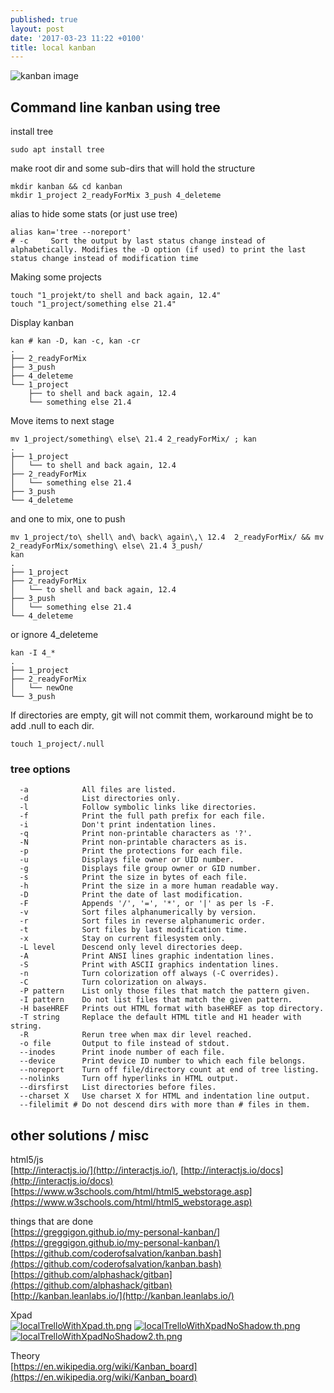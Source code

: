 ```yaml
---
published: true
layout: post
date: '2017-03-23 11:22 +0100'
title: local kanban
---
```

![kanban image](https://upload.wikimedia.org/wikipedia/commons/thumb/d/d3/Simple-kanban-board-.jpg/600px-Simple-kanban-board-.jpg)

## Command line kanban using tree

install tree

    sudo apt install tree
    
make root dir and some sub-dirs that will hold the structure

    mkdir kanban && cd kanban
    mkdir 1_project 2_readyForMix 3_push 4_deleteme

alias to hide some stats (or just use tree)

    alias kan='tree --noreport'
    # -c     Sort the output by last status change instead of alphabetically. Modifies the -D option (if used) to print the last status change instead of modification time

Making some projects

    touch "1_projekt/to shell and back again, 12.4"
    touch "1_project/something else 21.4"

Display kanban

    kan # kan -D, kan -c, kan -cr
    .
    ├── 2_readyForMix
    ├── 3_push
    ├── 4_deleteme
    └── 1_project
        ├── to shell and back again, 12.4
        └── something else 21.4

Move items to next stage

    mv 1_project/something\ else\ 21.4 2_readyForMix/ ; kan
    .
    ├── 1_project
    │   └── to shell and back again, 12.4
    ├── 2_readyForMix
    │   └── something else 21.4
    ├── 3_push
    └── 4_deleteme

and one to mix, one to push

    mv 1_project/to\ shell\ and\ back\ again\,\ 12.4  2_readyForMix/ && mv 2_readyForMix/something\ else\ 21.4 3_push/
    kan
    .
    ├── 1_project
    ├── 2_readyForMix
    │   └── to shell and back again, 12.4
    ├── 3_push
    │   └── something else 21.4
    └── 4_deleteme
    
 or ignore 4_deleteme
 
    kan -I 4_*
    .
    ├── 1_project
    ├── 2_readyForMix
    │   └── newOne
    └── 3_push
    
 If directories are empty, git will not commit them, workaround might be to add .null to each dir.
 
    touch 1_project/.null
    
### tree options

      -a            All files are listed.
      -d            List directories only.
      -l            Follow symbolic links like directories.
      -f            Print the full path prefix for each file.
      -i            Don't print indentation lines.
      -q            Print non-printable characters as '?'.
      -N            Print non-printable characters as is.
      -p            Print the protections for each file.
      -u            Displays file owner or UID number.
      -g            Displays file group owner or GID number.
      -s            Print the size in bytes of each file.
      -h            Print the size in a more human readable way.
      -D            Print the date of last modification.
      -F            Appends '/', '=', '*', or '|' as per ls -F.
      -v            Sort files alphanumerically by version.
      -r            Sort files in reverse alphanumeric order.
      -t            Sort files by last modification time.
      -x            Stay on current filesystem only.
      -L level      Descend only level directories deep.
      -A            Print ANSI lines graphic indentation lines.
      -S            Print with ASCII graphics indentation lines.
      -n            Turn colorization off always (-C overrides).
      -C            Turn colorization on always.
      -P pattern    List only those files that match the pattern given.
      -I pattern    Do not list files that match the given pattern.
      -H baseHREF   Prints out HTML format with baseHREF as top directory.
      -T string     Replace the default HTML title and H1 header with string.
      -R            Rerun tree when max dir level reached.
      -o file       Output to file instead of stdout.
      --inodes      Print inode number of each file.
      --device      Print device ID number to which each file belongs.
      --noreport    Turn off file/directory count at end of tree listing.
      --nolinks     Turn off hyperlinks in HTML output.
      --dirsfirst   List directories before files.
      --charset X   Use charset X for HTML and indentation line output.
      --filelimit # Do not descend dirs with more than # files in them.

## other solutions / misc

html5/js  
[http://interactjs.io/](http://interactjs.io/), [http://interactjs.io/docs](http://interactjs.io/docs)    
[https://www.w3schools.com/html/html5_webstorage.asp](https://www.w3schools.com/html/html5_webstorage.asp)

things that are done  
[https://greggigon.github.io/my-personal-kanban/](https://greggigon.github.io/my-personal-kanban/)  
[https://github.com/coderofsalvation/kanban.bash](https://github.com/coderofsalvation/kanban.bash)  
[https://github.com/alphashack/gitban](https://github.com/alphashack/gitban)  
[http://kanban.leanlabs.io/](http://kanban.leanlabs.io/)  

Xpad  
[![localTrelloWithXpad.th.png](https://cdn.scrot.moe/images/2017/03/23/localTrelloWithXpad.th.png)](https://cdn.scrot.moe/images/2017/03/23/localTrelloWithXpad.png)
[![localTrelloWithXpadNoShadow.th.png](https://cdn.scrot.moe/images/2017/03/23/localTrelloWithXpadNoShadow.th.png)](https://cdn.scrot.moe/images/2017/03/23/localTrelloWithXpadNoShadow.png)
[![localTrelloWithXpadNoShadow2.th.png](https://cdn.scrot.moe/images/2017/03/23/localTrelloWithXpadNoShadow2.th.png)](https://cdn.scrot.moe/images/2017/03/23/localTrelloWithXpadNoShadow2.png)

Theory  
[https://en.wikipedia.org/wiki/Kanban_board](https://en.wikipedia.org/wiki/Kanban_board)
